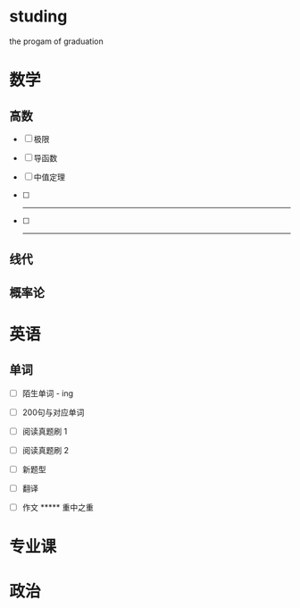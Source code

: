 # studing
the progam of graduation

# 数学

## 高数

- [ ] 极限
- [ ] 导函数
- [ ] 中值定理
- [ ] -------
- [ ] -------


## 线代



## 概率论


# 英语

## 单词

- [ ] 陌生单词 - ing
- [ ] 200句与对应单词
- [ ] 阅读真题刷 1
- [ ] 阅读真题刷 2
- [ ] 新题型
- [ ] 翻译
- [ ] 作文 ***** 重中之重


# 专业课


# 政治

